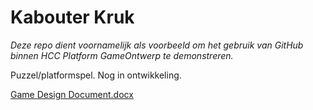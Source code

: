 # Kabouter Kruk

_Deze repo dient voornamelijk als voorbeeld om het gebruik van GitHub binnen HCC Platform GameOntwerp te demonstreren._

Puzzel/platformspel.
Nog in ontwikkeling.

[Game Design Document.docx](https://github.com/hcc-gameontwerp/kabouter-kruk/raw/refs/heads/main/doc/Game%20Design%20Document.docx)
